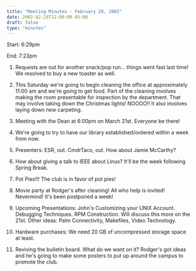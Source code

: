 ```yaml
---
title: "Meeting Minutes - February 28, 2002"
date: 2002-02-28T12:00:00-05:00
draft: false
type: "minutes"
---
```


Start: 6:29pm </p><p>
End: 7:23pm </p><p>
1. Requests are out for another snack/pop run... things went fast last time! We resolved to buy a new toaster as well. </p><p>
2. This Saturday we're going to begin cleaning the office at approximately 11:00 am and we're going to get food.  Part of the cleaning involves making the room presentable for inspection by the department.  That may involve taking down the Christmas lights! NOOOO!! It also involves laying down new carpeting. </p><p>
3. Meeting with the Dean at 6:00pm on March 21st.  Everyone be there! </p><p>
4. We're going to try to have our library established/ordered within a week from now. </p><p>
5. Presenters: ESR, out. CmdrTaco, out. How about Jamie McCarthy? </p><p>
6. How about giving a talk to IEEE about Linux?  It'll be the week following Spring Break. </p><p>
7. Pot Pies!!! The club is in favor of pot pies! </p><p>
8. Movie party at Rodger's after cleaning!  All who help is invited!  Nevermind! It's been postponed a week! </p><p>
9. Upcoming Presentations: John's Customizing your UNIX Account.  Debugging Techniques.   RPM Construction.  Will discuss this more on the 21st.  Other ideas: Palm Connectivity, Makefiles, Video Technology. </p><p>
10. Hardware purchases: We need 20 GB of uncompressed storage space at least.   </p><p>
11. Reviving the bulletin board.  What do we want on it?  Rodger's got ideas and he's going to make some posters to put up around the campus to promote the club. </p>
